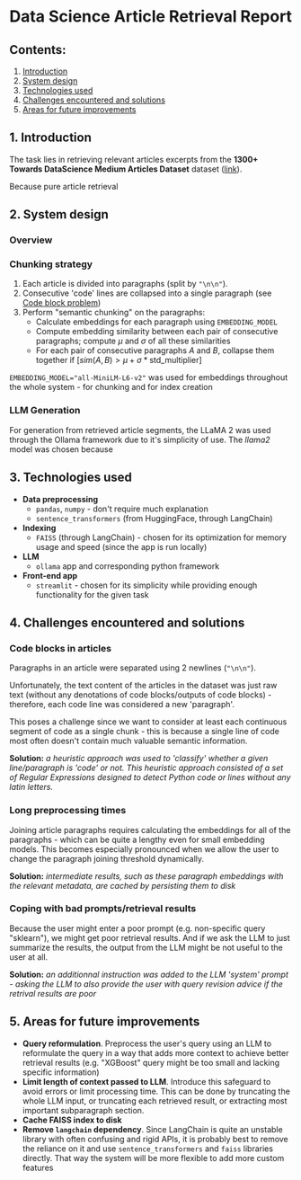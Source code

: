 # Data Science Article Retrieval Report

## Contents:
1. [Introduction](#1-introduction)
2. [System design](#2-system-design)
3. [Technologies used](#3-technologies-used)
4. [Challenges encountered and solutions](#4-challenges-encountered-and-solutions)
5. [Areas for future improvements](#5-areas-for-future-improvements)



## 1. Introduction

The task lies in retrieving relevant articles excerpts from the **1300+ Towards DataScience Medium Articles Dataset** dataset ([link](https://www.kaggle.com/datasets/meruvulikith/1300-towards-datascience-medium-articles-dataset)).

Because pure article retrieval 


## 2. System design

### Overview

### Chunking strategy
1. Each article is divided into paragraphs (split by `"\n\n"`).
2. Consecutive 'code' lines are collapsed into a single paragraph (see [Code block problem](#code-blocks-in-articles))
3. Perform "semantic chunking" on the paragraphs:
    - Calculate embeddings for each paragraph using `EMBEDDING_MODEL`
    - Compute embedding similarity between each pair of consecutive paragraphs; compute $\mu$ and $\sigma$ of all these similarities
    - For each pair of consecutive paragraphs $A$ and $B$, collapse them together if $[sim(A,B) > \mu + \sigma * \text{std\_multiplier}]$

`EMBEDDING_MODEL="all-MiniLM-L6-v2"` was used for embeddings throughout the whole system - for chunking and for index creation

### LLM Generation
For generation from retrieved article segments, the LLaMA 2 was used through the Ollama framework due to it's simplicity of use. The *llama2* model was chosen because 


## 3. Technologies used
- **Data preprocessing**
    - `pandas`, `numpy` - don't require much explanation
    - `sentence_transformers` (from HuggingFace, through LangChain)
- **Indexing**
    - `FAISS` (through LangChain) - chosen for its optimization for memory usage and speed (since the app is run locally)
- **LLM**
    - `ollama` app and corresponding python framework 
- **Front-end app** 
    - `streamlit` - chosen for its simplicity while providing enough functionality for the given task


## 4. Challenges encountered and solutions

### Code blocks in articles
Paragraphs in an article were separated using 2 newlines (`"\n\n"`).

Unfortunately, the text content of the articles in the dataset was just raw text (without any denotations of code blocks/outputs of code blocks) -  therefore, each code line was considered a new 'paragraph'.

This poses a challenge since we want to consider at least each continuous segment of code as a single chunk - this is because a single line of code most often doesn't contain much valuable semantic information.

**Solution:** *a heuristic approach was used to 'classify' whether a given line/paragraph is 'code' or not. This heuristic approach consisted of a set of Regular Expressions designed to detect Python code or lines without any latin letters.*

### Long preprocessing times
Joining article paragraphs requires calculating the embeddings for all of the paragraphs - which can be quite a lengthy even for small embedding models. This becomes especially pronounced when we allow the user to change the paragraph joining threshold dynamically.

**Solution:** *intermediate results, such as these paragraph embeddings with the relevant metadata, are cached by persisting them to disk*

### Coping with bad prompts/retrieval results
Because the user might enter a poor prompt (e.g. non-specific query "sklearn"), we might get poor retrieval results. And if we ask the LLM to just summarize the results, the output from the LLM might be not useful to the user at all.

**Solution:** *an additionnal instruction was added to the LLM 'system' prompt - asking the LLM to also provide the user with query revision advice if the retrival results are poor*


## 5. Areas for future improvements
- **Query reformulation**. Preprocess the user's query using an LLM to reformulate the query in a way that adds more context to achieve better retrieval results (e.g. "XGBoost" query might be too small and lacking specific information)
- **Limit length of context passed to LLM**. Introduce this safeguard to avoid errors or limit processing time. This can be done by truncating the whole LLM input, or truncating each retrieved result, or extracting most important subparagraph section.
- **Cache FAISS index to disk**
- **Remove `langchain` dependency**. Since LangChain is quite an unstable library with often confusing and rigid APIs, it is probably best to remove the reliance on it and use `sentence_transformers` and `faiss` libraries directly. That way the system will be more flexible to add more custom features 